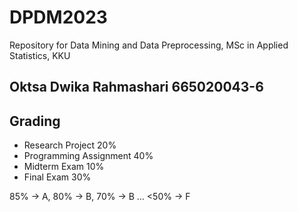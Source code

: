 # DPDM2023
Repository for Data Mining and Data Preprocessing, MSc in Applied Statistics, KKU

## Oktsa Dwika Rahmashari 665020043-6

## Grading

- Research Project 20%
- Programming Assignment 40%
- Midterm Exam 10%
- Final Exam 30%

85% -> A, 80% -> B, 70% -> B ... <50% -> F
